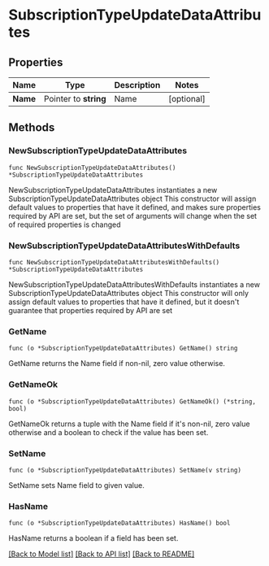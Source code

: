 # SubscriptionTypeUpdateDataAttributes

## Properties

Name | Type | Description | Notes
------------ | ------------- | ------------- | -------------
**Name** | Pointer to **string** | Name | [optional] 

## Methods

### NewSubscriptionTypeUpdateDataAttributes

`func NewSubscriptionTypeUpdateDataAttributes() *SubscriptionTypeUpdateDataAttributes`

NewSubscriptionTypeUpdateDataAttributes instantiates a new SubscriptionTypeUpdateDataAttributes object
This constructor will assign default values to properties that have it defined,
and makes sure properties required by API are set, but the set of arguments
will change when the set of required properties is changed

### NewSubscriptionTypeUpdateDataAttributesWithDefaults

`func NewSubscriptionTypeUpdateDataAttributesWithDefaults() *SubscriptionTypeUpdateDataAttributes`

NewSubscriptionTypeUpdateDataAttributesWithDefaults instantiates a new SubscriptionTypeUpdateDataAttributes object
This constructor will only assign default values to properties that have it defined,
but it doesn't guarantee that properties required by API are set

### GetName

`func (o *SubscriptionTypeUpdateDataAttributes) GetName() string`

GetName returns the Name field if non-nil, zero value otherwise.

### GetNameOk

`func (o *SubscriptionTypeUpdateDataAttributes) GetNameOk() (*string, bool)`

GetNameOk returns a tuple with the Name field if it's non-nil, zero value otherwise
and a boolean to check if the value has been set.

### SetName

`func (o *SubscriptionTypeUpdateDataAttributes) SetName(v string)`

SetName sets Name field to given value.

### HasName

`func (o *SubscriptionTypeUpdateDataAttributes) HasName() bool`

HasName returns a boolean if a field has been set.


[[Back to Model list]](../README.md#documentation-for-models) [[Back to API list]](../README.md#documentation-for-api-endpoints) [[Back to README]](../README.md)



